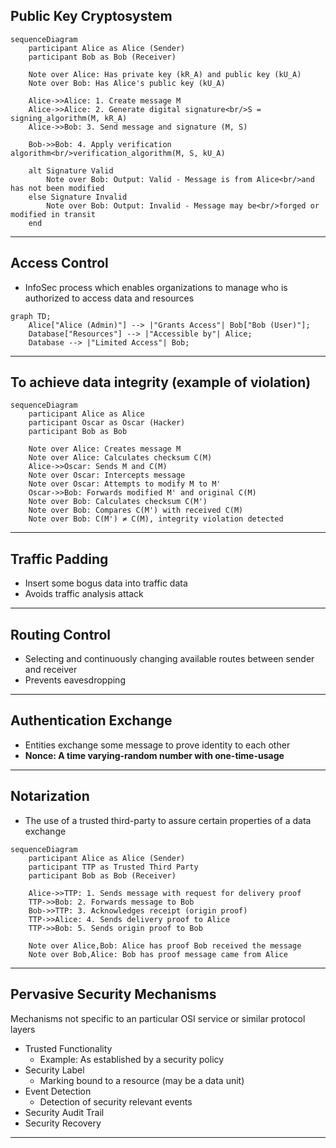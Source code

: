 
## Public Key Cryptosystem


```mermaid
sequenceDiagram
    participant Alice as Alice (Sender)
    participant Bob as Bob (Receiver)
    
    Note over Alice: Has private key (kR_A) and public key (kU_A)
    Note over Bob: Has Alice's public key (kU_A)
    
    Alice->>Alice: 1. Create message M
    Alice->>Alice: 2. Generate digital signature<br/>S = signing_algorithm(M, kR_A)
    Alice->>Bob: 3. Send message and signature (M, S)
    
    Bob->>Bob: 4. Apply verification algorithm<br/>verification_algorithm(M, S, kU_A)
    
    alt Signature Valid
        Note over Bob: Output: Valid - Message is from Alice<br/>and has not been modified
    else Signature Invalid
        Note over Bob: Output: Invalid - Message may be<br/>forged or modified in transit
    end
```


---


## Access Control

- InfoSec process which enables organizations to manage who is authorized to access data and resources

```mermaid
graph TD;
    Alice["Alice (Admin)"] --> |"Grants Access"| Bob["Bob (User)"];
    Database["Resources"] --> |"Accessible by"| Alice;
    Database --> |"Limited Access"| Bob;
```


---


## To achieve data integrity (example of violation)


```mermaid
sequenceDiagram
    participant Alice as Alice
    participant Oscar as Oscar (Hacker)
    participant Bob as Bob
    
    Note over Alice: Creates message M
    Note over Alice: Calculates checksum C(M)
    Alice->>Oscar: Sends M and C(M)
    Note over Oscar: Intercepts message
    Note over Oscar: Attempts to modify M to M'
    Oscar->>Bob: Forwards modified M' and original C(M)
    Note over Bob: Calculates checksum C(M')
    Note over Bob: Compares C(M') with received C(M)
    Note over Bob: C(M') ≠ C(M), integrity violation detected
```


---


## Traffic Padding

- Insert some bogus data into traffic data
- Avoids traffic analysis attack

---


## Routing Control

- Selecting and continuously changing available routes between sender and receiver
- Prevents eavesdropping

---


## Authentication Exchange

- Entities exchange some message to prove identity to each other
- **Nonce: A time varying-random number with one-time-usage**

---


## Notarization

- The use of a trusted third-party to assure certain properties of a data exchange

```mermaid
sequenceDiagram
    participant Alice as Alice (Sender)
    participant TTP as Trusted Third Party
    participant Bob as Bob (Receiver)
    
    Alice->>TTP: 1. Sends message with request for delivery proof
    TTP->>Bob: 2. Forwards message to Bob
    Bob->>TTP: 3. Acknowledges receipt (origin proof)
    TTP->>Alice: 4. Sends delivery proof to Alice
    TTP->>Bob: 5. Sends origin proof to Bob
    
    Note over Alice,Bob: Alice has proof Bob received the message
    Note over Bob,Alice: Bob has proof message came from Alice
```


---


## Pervasive Security Mechanisms


Mechanisms not specific to an particular OSI service or similar protocol layers

- Trusted Functionality
	- Example: As established by a security policy
- Security Label
	- Marking bound to a resource (may be a data unit)
- Event Detection
	- Detection of security relevant events
- Security Audit Trail
- Security Recovery

---


